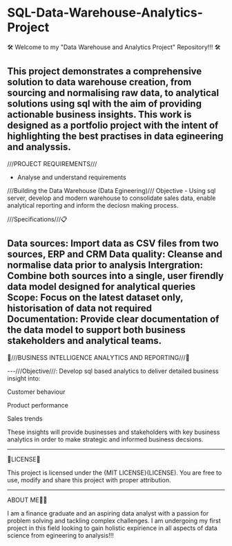 # SQL-Data-Warehouse-Analytics-Project

🛠️ Welcome to my "Data Warehouse and Analytics Project" Repository!!! 🛠️

This project demonstrates a comprehensive solution to data warehouse creation, from sourcing and normalising raw data, to analytical solutions using sql with the aim of providing actionable business insights.
This work is designed as a portfolio project with the intent of highlighting the best practises in data egineering and analyssis.
-------------------------------------
///PROJECT REQUIREMENTS/// 
- Analyse and understand requirements
  
///Building the Data Warehouse (Data Egineering)///
Objective - Using sql server, develop and modern warehouse to consolidate sales data, enable analytical reporting and inform the deciosn making process. 

///Specifications///📋

Data sources: Import data as CSV files from two sources, ERP and CRM
Data quality: Cleanse and normalise data prior to analysis 
Intergration: Combine both sources into a single, user firendly data model designed for analytical queries
Scope: Focus on the latest dataset only, historisation of data not required
Documentation: Provide clear documentation of the data model to support both business stakeholders and analytical teams.
---------------------------------------
🏢///BUSINESS INTELLIGENCE ANALYTICS AND REPORTING///🏢

---///Objective///:
Develop sql based analytics to deliver detailed business insight into:

Customer behaviour

Product performance 

Sales trends

These insights will provide businesses and stakeholders with key business analytics in order to make strategic and informed business decsions.  

----------------------------------------
🪪LICENSE🪪

This project is licensed under the {MIT LICENSE}(LICENSE). You are free to use, modify and share this project with proper attribution. 

----------------------------------------
ABOUT ME🧑‍💼 

I am a finance graduate and an aspiring data analyst with a passion for problem solving and tackling complex challenges. I am undergoing my first project in this field looking to gain holistic expirience in all aspects of data science from egineering to analysis!!!  
